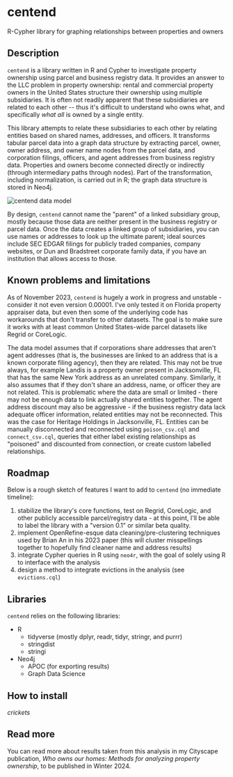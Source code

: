 # centend

R-Cypher library for graphing relationships between properties and owners

## Description

```centend``` is a library written in R and Cypher to investigate property ownership using parcel and business registry data. It provides an answer to the LLC problem in property ownership: rental and commercial property owners in the United States structure their ownership using multiple subsidiaries. It is often not readily apparent that these subsidiaries are related to each other -- thus it's difficult to understand who owns what, and specifically *what all* is owned by a single entity.

This library attempts to relate these subsidiaries to each other by relating entities based on shared names, addresses, and officers. It transforms tabular parcel data into a graph data structure by extracting parcel, owner, owner address, and owner name nodes from the parcel data, and corporation filings, officers, and agent addresses from business registry data. Properties and owners become connected directly or indirectly (through intermediary paths through nodes). Part of the transformation, including normalization, is carried out in R; the graph data structure is stored in Neo4j.

![centend data model](/media/data_model.png)

By design, ```centend``` cannot name the "parent" of a linked subsidiary group, mostly because those data are neither present in the business registry or parcel data. Once the data creates a linked group of subsidiaries, you can use names or addresses to look up the ultimate parent; ideal sources include SEC EDGAR filings for publicly traded companies, company websites, or Dun and Bradstreet corporate family data, if you have an institution that allows access to those.

## Known problems and limitations

As of November 2023, ```centend``` is hugely a work in progress and unstable - consider it not even version 0.00001. I've only tested it on Florida property appraiser data, but even then some of the underlying code has workarounds that don't transfer to other datasets. The goal is to make sure it works with at least common United States-wide parcel datasets like Regrid or CoreLogic.

The data model assumes that if corporations share addresses that aren't agent addresses (that is, the businesses are linked to an address that is a known corporate filing agency), then they are related. This may not be true always, for example Landis is a property owner present in Jacksonville, FL that has the same New York address as an unrelated company. Similarly, it also assumes that if they don't share an address, name, or officer they are not related. This is problematic where the data are small or limited - there may not be enough data to link actually shared entities together. The agent address discount may also be aggressive - if the business registry data lack adequate officer information, related entities may not be reconnected. This was the case for Heritage Holdings in Jacksonville, FL. Entities can be manually disconnected and reconnected using ```poison_csv.cql``` and ```connect_csv.cql```, queries that either label existing relationships as "poisoned" and discounted from connection, or create custom labelled relationships.

## Roadmap

Below is a rough sketch of features I want to add to ```centend``` (no immediate timeline):

  1. stabilize the library's core functions, test on Regrid, CoreLogic, and other publicly accessible parcel/registry data
    - at this point, I'll be able to label the library with a "version 0.1" or similar beta quality.
  1. implement OpenRefine-esque data cleaning/pre-clustering techniques used by Brian An in his 2023 paper (this will cluster misspellings together to hopefully find cleaner name and address results)
  1. integrate Cypher queries in R using ```neo4r```, with the goal of solely using R to interface with the analysis
  1. design a method to integrate evictions in the analysis (see ```evictions.cql```)

## Libraries

```centend``` relies on the following libraries:

  - R
    - tidyverse (mostly dplyr, readr, tidyr, stringr, and purrr)
    - stringdist
    - stringi
  - Neo4j
    - APOC (for exporting results)
    - Graph Data Science

## How to install

*crickets*

## Read more

You can read more about results taken from this analysis in my Cityscape publication, *Who owns our homes: Methods for analyzing property ownership*, to be published in Winter 2024.